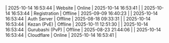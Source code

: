 | 2025-10-14 16:53:44 | Website | Online | 2025-10-14 16:53:41 |
| 2025-10-14 16:53:44 | Registration | Offline | 2025-09-09 16:40:23 |
| 2025-10-14 16:53:44 | Auth Server | Offline | 2025-08-18 09:33:31 |
| 2025-10-14 16:53:44 | Kezan (PvE) | Offline | 2025-10-11 12:51:30 |
| 2025-10-14 16:53:44 | Gurubashi (PvP) | Offline | 2025-08-23 21:44:06 |
| 2025-10-14 16:53:44 | Cloudflare | Online | 2025-10-14 16:53:41 |
